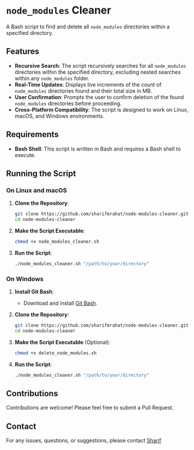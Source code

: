 # `node_modules` Cleaner

A Bash script to find and delete all `node_modules` directories within a specified directory.

## Features

- **Recursive Search**: The script recursively searches for all `node_modules` directories within the specified directory, excluding nested searches within any `node_modules` folder.
- **Real-Time Updates**: Displays live increments of the count of `node_modules` directories found and their total size in MB.
- **User Confirmation**: Prompts the user to confirm deletion of the found `node_modules` directories before proceeding.
- **Cross-Platform Compatibility**: The script is designed to work on Linux, macOS, and Windows environments.

## Requirements

- **Bash Shell**: This script is written in Bash and requires a Bash shell to execute.

## Running the Script

### On Linux and macOS

1. **Clone the Repository**:
    ```bash
    git clone https://github.com/sharifmrahat/node-modules-cleaner.git
    cd node-modules-cleaner
    ```

2. **Make the Script Executable**:
    ```bash
    chmod +x node_modules_cleaner.sh
    ```

3. **Run the Script**:
    ```bash
    ./node_modules_cleaner.sh "/path/to/your/directory"
    ```

### On Windows

1. **Install Git Bash**:
   - Download and install [Git Bash](https://gitforwindows.org/).

2. **Clone the Repository**:
    ```bash
    git clone https://github.com/sharifmrahat/node-modules-cleaner.git
    cd node-modules-cleaner
    ```

3. **Make the Script Executable** (Optional):
    ```bash
    chmod +x delete_node_modules.sh
    ```

4. **Run the Script**:
    ```bash
    ./node_modules_cleaner.sh "/path/to/your/directory"
    ```

## Contributions

Contributions are welcome! Please feel free to submit a Pull Request.

## Contact

For any issues, questions, or suggestions, please contact <a href="mailto:sharifmrahat@gmail.com">Sharif</a>